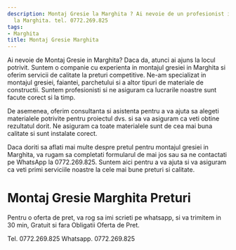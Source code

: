 ```yaml
---
description: Montaj Gresie la Marghita ? Ai nevoie de un profesionist in Montaj Gresie
  la Marghita. tel. 0772.269.825
tags:
- Marghita
title: Montaj Gresie Marghita
---
```



Ai nevoie de Montaj Gresie in Marghita? Daca da, atunci ai ajuns la locul potrivit. Suntem o companie cu experienta in montajul gresiei in Marghita si oferim servicii de calitate la preturi competitive. Ne-am specializat in montajul gresiei, faiantei, parchetului si a altor tipuri de materiale de constructii. Suntem profesionisti si ne asiguram ca lucrarile noastre sunt facute corect si la timp.

De asemenea, oferim consultanta si asistenta pentru a va ajuta sa alegeti materialele potrivite pentru proiectul dvs. si sa va asiguram ca veti obtine rezultatul dorit. Ne asiguram ca toate materialele sunt de cea mai buna calitate si sunt instalate corect.

Daca doriti sa aflati mai multe despre pretul pentru montajul gresiei in Marghita, va rugam sa completati formularul de mai jos sau sa ne contactati pe WhatsApp la 0772.269.825. Suntem aici pentru a va ajuta si va asiguram ca veti primi serviciile noastre la cele mai bune preturi si calitate.

# Montaj Gresie Marghita Preturi
Pentru o oferta de pret, va rog sa imi scrieti pe whatsapp, si va trimitem in 30 min, Gratuit si fara Obligatii Oferta de Pret.

Tel. 0772.269.825
Whatsapp. 0772.269.825